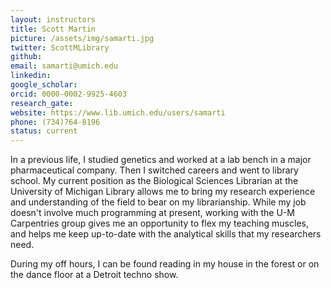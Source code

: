 ```yaml
---
layout: instructors
title: Scott Martin
picture: /assets/img/samarti.jpg
twitter: ScottMLibrary
github:
email: samarti@umich.edu
linkedin:
google_scholar:
orcid: 0000-0002-9925-4603
research_gate:
website: https://www.lib.umich.edu/users/samarti
phone: (734)764-8196
status: current
---
```


In a previous life, I studied genetics and worked at a lab bench in a major pharmaceutical company. Then I switched careers and went to library school. My current position as the Biological Sciences Librarian at the University of Michigan Library allows me to bring my research experience and understanding of the field to bear on my librarianship. While my job doesn't involve much programming at present, working with the U-M Carpentries group gives me an opportunity to flex my teaching muscles, and helps me keep up-to-date with the analytical skills that my researchers need.

During my off hours, I can be found reading in my house in the forest or on the dance floor at a Detroit techno show.
